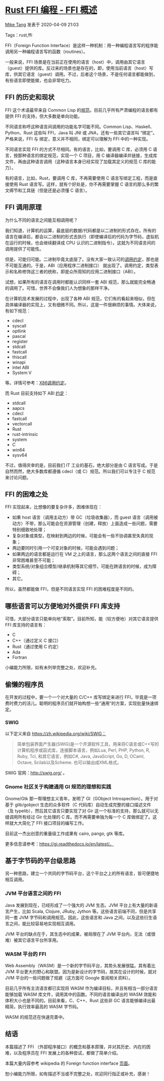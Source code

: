 
# [Rust FFI 编程 - FFI 概述](https://rust.cc/article?id=3b8241d0-c4ca-4f49-8e07-0a5142b00f59)

[Mike Tang](https://rust.cc/blog_with_author?author_id=09e42b7c-c2bc-410a-9079-8ad0370d2603)  发表于  2020-04-09 21:03

Tags：rust,ffi

FFI（Foreign Function Interface）是这样一种机制：用一种编程语言写的程序能调用另一种编程语言写的函数（routines）。

一般来说，FFI 场景是在当前正在使用的语言（host）中，调用由其它语言（guest）提供的库。反过来的场景也是存在的，即，使用当前语言（host）写库，供其它语言（guest）调用。不过，后者这个场景，不是任何语言都能做到，有些语言即使能做，也会非常吃力。

## FFI 的历史和现状

FFI 这个术语最早来自 Common Lisp 的[规范](https://en.wikipedia.org/wiki/Foreign_function_interface#cite_note-1)。目前几乎所有严肃编程的语言都有提供 FFI 的支持，但大多数是单向功能。

不同语言称呼这种语言间调用的功能名字可能不同。Common Lisp、Haskell、Python、Rust 这些叫 FFI，Java 叫 JNI 或 JNA，还有一些其它语言叫 “绑定”。严格来说，FFI 与 绑定，意义并不相同，绑定可以理解为 FFI 中的一种实现。

不同语言实现 FFI 的方式不尽相同。有的语言，比如，要调用 C 库，必须用 C 语言，按那种语言的绑定规范，实现一个 C 项目，用 C 编译器编译并链接，生成库文件，再由这种语言调用（这种语言本身已经实现了加载其定义的规范 C 库的能力）。

有的语言，比如，Rust，要调用 C 库，不再需要使用 C 语言写绑定工程，而是直接使用 Rust 语言写。这样，就有个好处是，你不再需要掌握 C 语言的那么多的繁文缛节和工具链（但是还是必须懂 C 语言）。

## FFI 调用原理

为什么不同的语言之间能互相调用呢？

我们知道，计算机的运算，最底层的数据/代码都是以二进制的形式存在。所有的语言在编译后，都会以二进制的形式去执行（即使编译后的代码为字节码，虚拟机在运行的时候，也会继续翻译成 CPU 认识的二进制指令）。这就为不同语言间的调用提供了可能性。

但是，可能归可能。二进制毕竟太底层了。没有大家一致认可的[调用约定](https://zh.wikipedia.org/wiki/%E8%B0%83%E7%94%A8%E7%BA%A6%E5%AE%9A)，那也是不可能互通的。于是，ABI（应用程序二进制接口） 就出现了。调用约定，类型表示和名称修饰这三者的统称，即是众所周知的应用二进制接口（ABI）。

试想，如果所有的语言在调用时都能认识同样一套 ABI 规范，那么就能完全畅通的调用了。可惜，世界不会像我们人为想象的那样干净。

在计算机技术发展的过程中，出现了各种 ABI 规范，它们有的看起来相似，但在具体编译器的实现上，又有细微不同。所以，这是一件很麻烦的事情。大体来说，有如下规范：

-   cdecl
-   syscall
-   optlink
-   pascal
-   register
-   stdcall
-   fastcall
-   thiscall
-   winapi
-   Intel ABI
-   System V

等。详情可参考：[X86调用约定](https://zh.wikipedia.org/wiki/X86%E8%B0%83%E7%94%A8%E7%BA%A6%E5%AE%9A#cdecl)。

而 Rust 目前支持如下 ABI  [约定](https://doc.rust-lang.org/nomicon/ffi.html)：

-   stdcall
-   aapcs
-   cdecl
-   fastcall
-   vectorcall
-   Rust
-   rust-intrinsic
-   system
-   C
-   win64
-   sysv64

不过，值得庆幸的是，目前我们 IT 工业的基石，绝大部分是由 C 语言写成。于是自然而然，绝大多数库都遵循 cdecl（或 C）规范。所以我们可以专注于 C 规范来讨论问题。

## FFI 的困难之处

FFI 实现起来，比想像的要复杂许多，困难体现在：

-   如果 host 语言（调用主动方）带 GC（垃圾收集器），而 guest 语言（调用被动方）不带，那么可能会在资源管理（创建，释放）上面造成一些问题，需要特别细致地处理；
-   复杂对象或类型，在映射到两边的时候，可能会有一些不协调甚至失真的现象；
-   两边要同时引用一个可变对象的时候，可能会遇到问题；
-   如果两边的语言都是运行在 VM 之上的语言，那么这两个语言之间的直接 FFI 非常困难甚至不可能；
-   类型系统/对象组合模型/继承机制等其它细节，可能在跨语言的时候，成为障碍；
-   其它。

所以，虽然都能做 FFI，但是不同语言实现 FFI 的困难程度是不同的。

## 哪些语言可以方便地对外提供 FFI 库支持

可惜，大部分语言只能单向地“索取”。目前所知，能（较方便地）对其它语言提供 FFI 库支持的语言有：

-   C
-   C++（通过定义 C 接口）
-   Rust（通过使用 C 约定）
-   Ada
-   Fortran

小编能力所限，如有未列举完整之处，欢迎补充。

## 偷懒的程序员

在开发的过程中，要一个一个对大量的 C/C++ 库写绑定来进行 FFI，毕竟是一项费时费力的活儿。聪明的程序员们就开始构想一些“通用”的方案，实现批量快速绑定。

### SWIG

以下定义来自 https://zh.wikipedia.org/wiki/SWIG：

> 简单包装界面产生器(SWIG)是一个开源软件工具，用来将C语言或C++写的计算机程序或函式库，连接脚本语言，例如Lua, Perl, PHP, Python, R, Ruby, Tcl, 和其它语言，例如C#, Java, JavaScript, Go, D, OCaml, Octave, Scilab以及Scheme. 也可以输出成XML格式。

SWIG 官网：http://swig.org/ 。

### Gnome 社区关于构建通用 GI 规范的理想和实践

Gnome/Gtk 那一帮理想主义青年，发明了 GI（GObject Introspection）。用于对基于 glib/gobject 生态的众多软件（C 代码库）自动生成完整的接口描述文件（及 typelib），然后其它语言只要实现了对 Gir 这一个标准的支持，那么就可以无缝调用所有经过 Gir 化处理的 C 库。而不再需要单独为每一个 C 库做绑定了。这样就大大简化了 FFI 接口项目的编写工作。

目前这一杰出创意的重量级工作成果有 cairo, pango, gtk 等库。

更多信息请参考：https://gi.readthedocs.io/en/latest/。

## 基于字节码的平台级思路

另一种思路，建立一个共同的字节码平台，这个平台之上的所有语言，皆可便捷地相互调用。

### JVM 平台语言之间的 FFI

Java 发展到现在，已经形成了一个强大的 JVM 生态。JVM 平台上有大量的新语言产生，比如 Scala, Clojure, JRuby, Jython 等。这些语言前端不同，但是共享同一套 JVM 字节码和调用规范。因此，这些语言和 Java 之间，以及这些衍生语言之间，能比较容易地实现相互调用。

JVM 平台的缺点在于，其生态中的成果，被局限在了 JVM 平台内，无法（或很难）被其它语言平台所享用。

### WASM 平台的 FFI

Web Assembly（WASM）是一个新的字节码平台，其势头发展很猛。其有着比 JVM 平台更大的野心和联盟。因为是新设计的字节码，故其在设计的时候，就对 JVM 平台的一些问题做了规避（这方面可 Google 查阅相关资料）。

目前几乎所有主流语言都已实现将 WASM 作为编译目标，并且有相当一部分语言能够加载 WASM 库文件，调用其中的函数。不同的语言编译出的 WASM 效能和体积大小也是不同的。目前来看，C、C++、Rust 这些非 GC 语言能够编译出最精简，执行效率最高的 WASM 字节码。

WASM 的规范还在快速完善中。

## 结语

本篇描述了 FFI （外部程序接口）的概念和基本原理，并对其历史、内在的困难，以及程序员在 FFI 发展上的各种尝试，都做了简单介绍。

本篇大量内容参考 wikipedia 的 Foreign function interface  [页面](https://en.wikipedia.org/wiki/Foreign_function_interface)。

恕小编能力所限，如有描述不当或不完整之处，欢迎同行指正或补充，感谢！